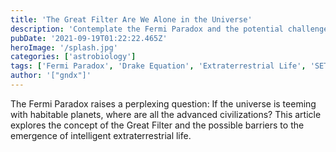 ```yaml
---
title: 'The Great Filter Are We Alone in the Universe'
description: 'Contemplate the Fermi Paradox and the potential challenges that may limit the existence of advanced extraterrestrial civilizations.'
pubDate: '2021-09-19T01:22:22.465Z'
heroImage: '/splash.jpg'
categories: ['astrobiology']
tags: ['Fermi Paradox', 'Drake Equation', 'Extraterrestrial Life', 'SETI']
author: '["gndx"]'
---
```


The Fermi Paradox raises a perplexing question: If the universe is teeming with habitable planets, where are all the advanced civilizations? This article explores the concept of the Great Filter and the possible barriers to the emergence of intelligent extraterrestrial life.
